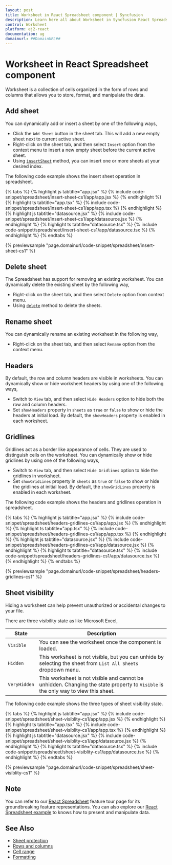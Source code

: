 ```yaml
---
layout: post
title: Worksheet in React Spreadsheet component | Syncfusion
description: Learn here all about Worksheet in Syncfusion React Spreadsheet component of Syncfusion Essential JS 2 and more.
control: Worksheet 
platform: ej2-react
documentation: ug
domainurl: ##DomainURL##
---
```


# Worksheet in React Spreadsheet component

Worksheet is a collection of cells organized in the form of rows and columns that allows you to store, format, and manipulate the data.

## Add sheet

You can dynamically add or insert a sheet by one of the following ways,

* Click the `Add Sheet` button in the sheet tab. This will add a new empty sheet next to current active sheet.
* Right-click on the sheet tab, and then select `Insert` option from the context menu to insert a new empty sheet before the current active sheet.
* Using [`insertSheet`](https://ej2.syncfusion.com/react/documentation/api/spreadsheet/#insertsheet) method, you can insert one or more sheets at your desired index.

The following code example shows the insert sheet operation in spreadsheet.

{% tabs %}
{% highlight js tabtitle="app.jsx" %}
{% include code-snippet/spreadsheet/insert-sheet-cs1/app/app.jsx %}
{% endhighlight %}
{% highlight ts tabtitle="app.tsx" %}
{% include code-snippet/spreadsheet/insert-sheet-cs1/app/app.tsx %}
{% endhighlight %}
{% highlight js tabtitle="datasource.jsx" %}
{% include code-snippet/spreadsheet/insert-sheet-cs1/app/datasource.jsx %}
{% endhighlight %}
{% highlight ts tabtitle="datasource.tsx" %}
{% include code-snippet/spreadsheet/insert-sheet-cs1/app/datasource.tsx %}
{% endhighlight %}
{% endtabs %}

 {% previewsample "page.domainurl/code-snippet/spreadsheet/insert-sheet-cs1" %}

## Delete sheet

The Spreadsheet has support for removing an existing worksheet. You can dynamically delete the existing sheet by the following way,

* Right-click on the sheet tab, and then select `Delete` option from context menu.
* Using [`delete`](https://ej2.syncfusion.com/react/documentation/api/spreadsheet/#delete ) method to delete the sheets.

## Rename sheet

You can dynamically rename an existing worksheet in the following way,

* Right-click on the sheet tab, and then select `Rename` option from the context menu.

## Headers

By default, the row and column headers are visible in worksheets. You can dynamically show or hide worksheet headers by using one of the following ways,

* Switch to `View` tab, and then select `Hide Headers` option to hide both the row and column headers.
* Set `showHeaders` property in `sheets` as `true` or `false` to show or hide the headers at initial load. By default, the `showHeaders` property is enabled in each worksheet.

## Gridlines

Gridlines act as a border like appearance of cells. They are used to distinguish cells on the worksheet. You can dynamically show or hide gridlines by using one of the following ways,

* Switch to `View` tab, and then select `Hide Gridlines` option to hide the gridlines in worksheet.
* Set `showGridLines` property in `sheets` as `true` or `false` to show or hide the gridlines at initial load. By default, the `showGridLines` property is enabled in each worksheet.

The following code example shows the headers and gridlines operation in spreadsheet.

{% tabs %}
{% highlight js tabtitle="app.jsx" %}
{% include code-snippet/spreadsheet/headers-gridlines-cs1/app/app.jsx %}
{% endhighlight %}
{% highlight ts tabtitle="app.tsx" %}
{% include code-snippet/spreadsheet/headers-gridlines-cs1/app/app.tsx %}
{% endhighlight %}
{% highlight js tabtitle="datasource.jsx" %}
{% include code-snippet/spreadsheet/headers-gridlines-cs1/app/datasource.jsx %}
{% endhighlight %}
{% highlight ts tabtitle="datasource.tsx" %}
{% include code-snippet/spreadsheet/headers-gridlines-cs1/app/datasource.tsx %}
{% endhighlight %}
{% endtabs %}

 {% previewsample "page.domainurl/code-snippet/spreadsheet/headers-gridlines-cs1" %}

## Sheet visibility

Hiding a worksheet can help prevent unauthorized or accidental changes to your file.

There are three visibility state as like Microsoft Excel,

| State | Description |
|-------|---------|
| `Visible` | You can see the worksheet once the component is loaded. |
| `Hidden` | This worksheet is not visible, but you can unhide by selecting the sheet from `List All Sheets` dropdown menu. |
| `VeryHidden` | This worksheet is not visible and cannot be unhidden. Changing the state property to `Visible` is the only way to view this sheet. |

The following code example shows the three types of sheet visibility state.

{% tabs %}
{% highlight js tabtitle="app.jsx" %}
{% include code-snippet/spreadsheet/sheet-visiblity-cs1/app/app.jsx %}
{% endhighlight %}
{% highlight ts tabtitle="app.tsx" %}
{% include code-snippet/spreadsheet/sheet-visiblity-cs1/app/app.tsx %}
{% endhighlight %}
{% highlight js tabtitle="datasource.jsx" %}
{% include code-snippet/spreadsheet/sheet-visiblity-cs1/app/datasource.jsx %}
{% endhighlight %}
{% highlight ts tabtitle="datasource.tsx" %}
{% include code-snippet/spreadsheet/sheet-visiblity-cs1/app/datasource.tsx %}
{% endhighlight %}
{% endtabs %}

 {% previewsample "page.domainurl/code-snippet/spreadsheet/sheet-visiblity-cs1" %}

## Note

You can refer to our [React Spreadsheet](https://www.syncfusion.com/react-ui-components/react-spreadsheet) feature tour page for its groundbreaking feature representations. You can also explore our [React Spreadsheet example](https://ej2.syncfusion.com/react/demos/#/material/spreadsheet/default) to knows how to present and manipulate data.

## See Also

* [Sheet protection](./protect-sheet)
* [Rows and columns](./rows-and-columns)
* [Cell range](./cell-range)
* [Formatting](./formatting)
